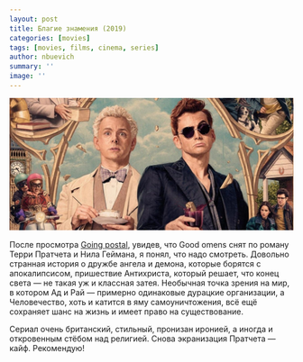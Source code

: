 ```yaml
---
layout: post
title: Благие знамения (2019)
categories: [movies]
tags: [movies, films, cinema, series]
author: nbuevich
summary: ''
image: ''
---
```


<img class="poster" src="/static/blog/posters/good-omens.jpg" alt="Good Omens (2019)">  

После просмотра <a href="/going-postal/">Going postal</a>, увидев, что Good omens снят по роману Терри Пратчета и Нила Геймана, я понял, что надо смотреть. Довольно странная история о дружбе ангела и демона, которые борятся с апокалипсисом, пришествие Антихриста, который решает, что конец света — не такая уж и классная затея. Необычная точка зрения на мир, в котором Ад и Рай — примерно одинаковые дурацкие организации, а Человечество, хоть и катится в яму самоуничтожения, всё ещё сохраняет шанс на жизнь и имеет право на существование.  

Сериал очень британский, стильный, пронизан иронией, а иногда и откровенным стёбом над религией. Снова экранизация Пратчета — кайф. Рекомендую!


